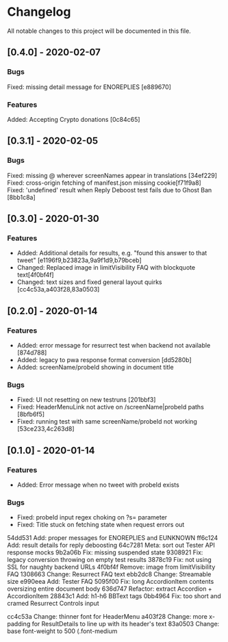 # Changelog
All notable changes to this project will be documented in this file.

## [0.4.0] - 2020-02-07
### Bugs
  Fixed: missing detail message for ENOREPLIES [e889670]

### Features
  Added: Accepting Crypto donations [0c84c65]

## [0.3.1] - 2020-02-05
### Bugs
  Fixed: missing @ wherever screenNames appear in translations [34ef229]                                      
  Fixed: cross-origin fetching of manifest.json missing cookie[f71f9a8]                                            
  Fixed: 'undefined' result when Reply Deboost test fails due to Ghost Ban [8bb1c8a]

## [0.3.0] - 2020-01-30
### Features
  - Added: Additional details for results, e.g. "found this answer to that tweet" [e1196f9,b23823a,9a9f1d9,b79bceb]
  - Changed: Replaced image in limitVisibility FAQ with blockquote text[4f0bf4f]
  - Changed: text sizes and fixed general layout quirks [cc4c53a,a403f28,83a0503]

## [0.2.0] - 2020-01-14
### Features
  - Added: error message for resurrect test when backend not available [874d788]
  - Added: legacy to pwa response format conversion [dd5280b]
  - Added: screenName/probeId showing in document title

### Bugs
  - Fixed: UI not resetting on new testruns [201bbf3]
  - Fixed: HeaderMenuLink not active on /screenName|probeId paths [8bfb6f5]
  - Fixed: running test with same screenName/probeId not working [53ce233,4c263d8]

## [0.1.0] - 2020-01-14
### Features
  - Added: Error message when no tweet with probeId exists

### Bugs
  - Fixed: probeId input regex choking on ?s= parameter
  - Fixed: Title stuck on fetching state when request errors out



54dd531 Add: proper messages for ENOREPLIES and EUNKNOWN
ff6c124 Add: result details for reply deboosting
64c7281 Meta: sort out Tester API response mocks
9b2a06b Fix: missing suspended state
9308921 Fix: legacy conversion throwing on empty test results
3878c19 Fix: not using SSL for naughty backend URLs
4f0bf4f Remove: image from limitVisibility FAQ
1308663 Change: Resurrect FAQ text
ebb2dc8 Change: Streamable size
e990eea Add: Tester FAQ
5095f00 Fix: long AccordionItem contents oversizing entire document body
636d747 Refactor: extract Accordion + AccordionItem
28843c1 Add: h1-h6 BBText tags
0bb4964 Fix: too short and cramed Resurrect Controls input

cc4c53a Change: thinner font for HeaderMenu
a403f28 Change: more x-padding for ResultDetails to line up with its header's text
83a0503 Change: base font-weight to 500 (.font-medium

